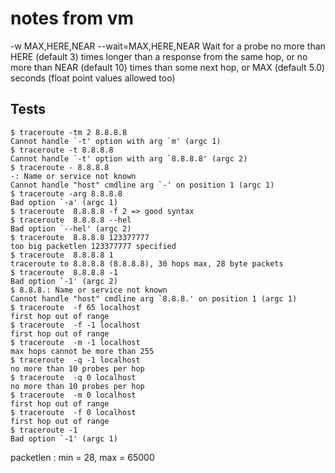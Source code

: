 # notes from vm
-w MAX,HERE,NEAR  --wait=MAX,HERE,NEAR
                              Wait for a probe no more than HERE (default 3)
                              times longer than a response from the same hop,
                              or no more than NEAR (default 10) times than some
                              next hop, or MAX (default 5.0) seconds (float
                              point values allowed too)

## Tests
```
$ traceroute -tm 2 8.8.8.8
Cannot handle `-t' option with arg `m' (argc 1)
$ traceroute -t 8.8.8.8  
Cannot handle `-t' option with arg `8.8.8.8' (argc 2)
$ traceroute - 8.8.8.8 
-: Name or service not known
Cannot handle "host" cmdline arg `-' on position 1 (argc 1)
$ traceroute -arg 8.8.8.8
Bad option `-a' (argc 1)
$ traceroute  8.8.8.8 -f 2 => good syntax
$ traceroute  8.8.8.8 --hel 
Bad option `--hel' (argc 2)
$ traceroute  8.8.8.8 123377777
too big packetlen 123377777 specified
$ traceroute  8.8.8.8 1        
traceroute to 8.8.8.8 (8.8.8.8), 30 hops max, 28 byte packets
$ traceroute  8.8.8.8 -1
Bad option `-1' (argc 2)
$ 8.8.8.: Name or service not known
Cannot handle "host" cmdline arg `8.8.8.' on position 1 (argc 1)
$ traceroute  -f 65 localhost
first hop out of range
$ traceroute  -f -1 localhost
first hop out of range
$ traceroute  -m -1 localhost
max hops cannot be more than 255
$ traceroute  -q -1 localhost
no more than 10 probes per hop
$ traceroute  -q 0 localhost
no more than 10 probes per hop
$ traceroute  -m 0 localhost
first hop out of range
$ traceroute  -f 0 localhost
first hop out of range
$ traceroute -1               
Bad option `-1' (argc 1)
```

packetlen : min = 28, max = 65000
